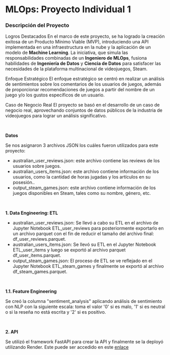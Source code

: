 MLOps: Proyecto Individual 1
=============

### Descripción del Proyecto

Logros Destacados
En el marco de este proyecto, se ha logrado la creación exitosa de un Producto Mínimo Viable (MVP), introduciendo una API implementada en una infraestructura en la nube y la aplicación de un modelo de **Machine Learning**. La iniciativa, que simula las responsabilidades combinadas de un **Ingeniero de MLOps**, fusiona habilidades de **Ingeniería de Datos** y **Ciencia de Datos** para satisfacer las necesidades de la plataforma multinacional de videojuegos, Steam.

Enfoque Estratégico
El enfoque estratégico se centró en realizar un análisis de sentimientos sobre los comentarios de los usuarios de juegos, además de proporcionar recomendaciones de juegos a partir del nombre de un juego y/o los gustos específicos de un usuario.

Caso de Negocio Real
El proyecto se basó en el desarrollo de un caso de negocio real, aprovechando conjuntos de datos públicos de la industria de videojuegos para lograr un análisis significativo.

<br/>

**Datos**

Se nos asignaron 3 archivos JSON los cuáles fueron utilizados para este proyecto:
- australian_user_reviews.json: este archivo contiene las reviews de los usuarios sobre juegos.
- australian_users_items.json: este archivo contiene información de los usuarios, como la cantidad de horas jugadas y los artículos en su posesión..
- output_steam_games.json: este archivo contiene información de los juegos disponibles en Steam, tales como su nombre, género, etc.

<br/>

**1. Data Engineering: ETL**

- australian_user_reviews.json: Se llevó a cabo su ETL en el archivo de Jupyter Notebook ETL_user_reviews para posteriormente exportarlo en un archivo parquet con el fin de reducir el tamaño del archivo final: df_user_reviews.parquet.
- australian_users_items.json: Se llevó su ETL en el Jupyter Notebook ETL_user_items y luego se exportó al archivo parquet df_user_items.parquet.
- output_steam_games.json: El proceso de ETL se ve reflejado en el Jupyter Notebook ETL_steam_games y finalmente se exportó al archivo df_steam_games.parquet.
<br/>

**1.1. Feature Engineering**

Se creó la columna "sentiment_analysis" aplicando análisis de sentimiento con NLP con la siguiente escala: toma el valor '0' si es malo, '1' si es neutral o si la reseña no está escrita y '2' si es positivo.

<br/>

**2. API**

Se utilizó el framework FastAPI para crear la API y finalmente se la deployó utilizando Render. Este puede ser accedido en este [enlace](https://mlops-kramer.onrender.com/docs)
